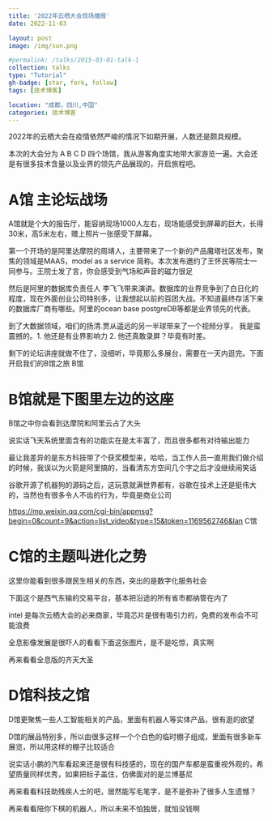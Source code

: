 ```yaml
---
title: '2022年云栖大会现场播报'
date: 2022-11-03

layout: post
image: /img/sun.png

#permalink: /talks/2015-03-01-talk-1
collection: talks
type: "Tutorial"
gh-badge: [star, fork, follow]
tags: [技术博客]

location: "成都，四川,中国"
categories: 技术博客
---
```


2022年的云栖大会在疫情依然严峻的情况下如期开展，人数还是颇具规模。

本次的大会分为 A  B  C D 四个场馆，我从游客角度实地带大家游览一遍。大会还是有很多技术含量以及业界的领先产品展现的，开启旅程吧。

# A馆 主论坛战场

A馆就是个大的报告厅，能容纳现场1000人左右，现场能感受到屏幕的巨大，长得30米，高5米左右，赠上照片一张感受下屏幕。


第一个开场的是阿里达摩院的周靖人，主要带来了一个新的产品魔塔社区发布，聚焦的领域是MAAS，model as a service 简称。本次发布邀约了王怀民等院士一同参与。王院士发了言，你会感受到气场和声音的磁力很足




然后是阿里的数据库负责任人 李飞飞带来演讲。数据库的业界竞争到了白日化的程度，现在外面创业公司特别多，让我想起以前的百团大战。不知道最终存活下来的数据库厂商有哪些。阿里的ocean base  postgreDB等都是业界领先的代表。






到了大数据领域，咱们的扬清.贾从遥远的另一半球带来了一个视频分享， 我是蛮震撼的。1. 他还是有业界影响力  2. 他还真敢录屏？毕竟有时差。






剩下的论坛讲座就做不住了，没细听，毕竟那么多展台，需要在一天内逛完。下面开启我们的B馆之旅
B馆

# B馆就是下图里左边的这座



B馆之中你会看到达摩院和阿里云占了大头


说实话飞天系统里面含有的功能实在是太丰富了，而且很多都有对待输出能力


最让我差异的是东方科技带了个获奖模型来，哈哈，当工作人员一直用我们做介绍的时候，我误以为火箭是阿里搞的，当看清东方空间几个字之后才没继续闹笑话


谷歌开源了机器狗的源码之后，这玩意就满世界都有，谷歌在技术上还是挺伟大的，当然也有很多令人不齿的行为，毕竟是商业公司


https://mp.weixin.qq.com/cgi-bin/appmsg?begin=0&count=9&action=list_video&type=15&token=1169562746&lan
C馆

# C馆的主题叫进化之势



这里你能看到很多跟民生相关的东西，突出的是数字化服务社会



下面这个是西气东输的交易平台，基本把沿途的所有省市都纳管在内了


intel 是每次云栖大会的必来商家，毕竟芯片是很有吸引力的，免费的发布会不可能浪费


全息影像发展是很吓人的看看下面这张图片，是不是吃惊，真实啊


再来看看全息版的齐天大圣

# D馆科技之馆

D馆更聚焦一些人工智能相关的产品，里面有机器人等实体产品，很有逛的欲望





D馆的展品特别多，所以由很多这样一个个白色的临时棚子组成，里面有很多新车展览，所以用这样的棚子比较适合




说实话小鹏的汽车看起来还是很有科技感的，现在的国产车都是蛮重视外观的，希望质量同样优秀，如果把标子盖住，仿佛面对的是兰博基尼


再来看看科技助残疾人士的吧，居然能写毛笔字，是不是弥补了很多人生遗憾？

再来看看陪你下棋的机器人，所以未来不怕独居，就怕没钱啊
